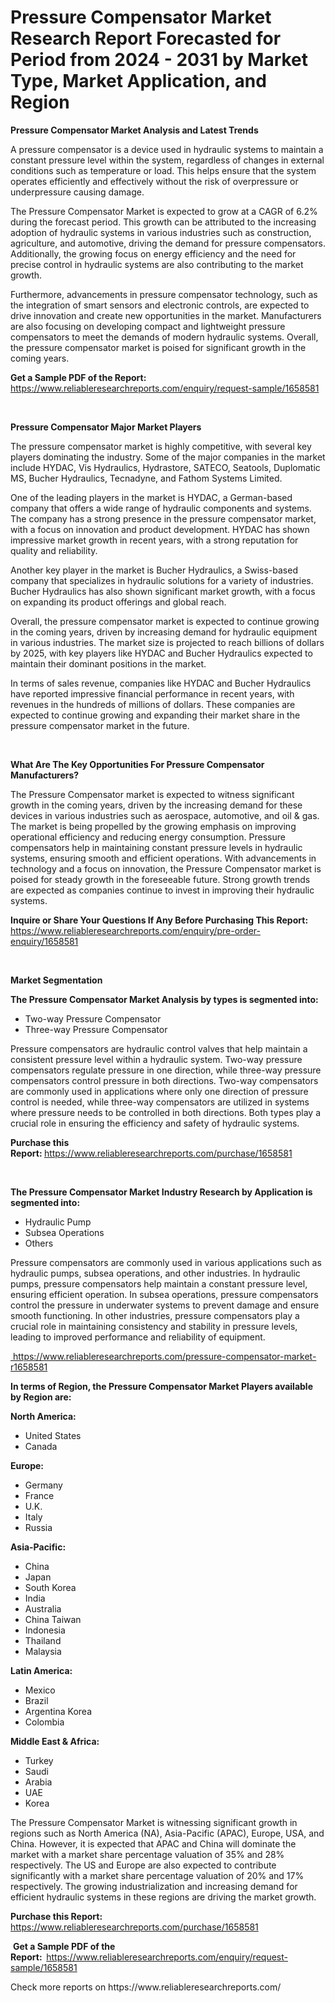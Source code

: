 <p><h1>Pressure Compensator Market Research Report Forecasted for Period from 2024 -  2031 by Market Type, Market Application, and Region</h1></p><p><strong>Pressure Compensator Market Analysis and Latest Trends</strong></p>
<p><p>A pressure compensator is a device used in hydraulic systems to maintain a constant pressure level within the system, regardless of changes in external conditions such as temperature or load. This helps ensure that the system operates efficiently and effectively without the risk of overpressure or underpressure causing damage.</p><p>The Pressure Compensator Market is expected to grow at a CAGR of 6.2% during the forecast period. This growth can be attributed to the increasing adoption of hydraulic systems in various industries such as construction, agriculture, and automotive, driving the demand for pressure compensators. Additionally, the growing focus on energy efficiency and the need for precise control in hydraulic systems are also contributing to the market growth.</p><p>Furthermore, advancements in pressure compensator technology, such as the integration of smart sensors and electronic controls, are expected to drive innovation and create new opportunities in the market. Manufacturers are also focusing on developing compact and lightweight pressure compensators to meet the demands of modern hydraulic systems. Overall, the pressure compensator market is poised for significant growth in the coming years.</p></p>
<p><strong>Get a Sample PDF of the Report:&nbsp;</strong> <a href="https://www.reliableresearchreports.com/enquiry/request-sample/1658581">https://www.reliableresearchreports.com/enquiry/request-sample/1658581</a></p>
<p>&nbsp;</p>
<p><strong>Pressure Compensator Major Market Players</strong></p>
<p><p>The pressure compensator market is highly competitive, with several key players dominating the industry. Some of the major companies in the market include HYDAC, Vis Hydraulics, Hydrastore, SATECO, Seatools, Duplomatic MS, Bucher Hydraulics, Tecnadyne, and Fathom Systems Limited.</p><p>One of the leading players in the market is HYDAC, a German-based company that offers a wide range of hydraulic components and systems. The company has a strong presence in the pressure compensator market, with a focus on innovation and product development. HYDAC has shown impressive market growth in recent years, with a strong reputation for quality and reliability.</p><p>Another key player in the market is Bucher Hydraulics, a Swiss-based company that specializes in hydraulic solutions for a variety of industries. Bucher Hydraulics has also shown significant market growth, with a focus on expanding its product offerings and global reach.</p><p>Overall, the pressure compensator market is expected to continue growing in the coming years, driven by increasing demand for hydraulic equipment in various industries. The market size is projected to reach billions of dollars by 2025, with key players like HYDAC and Bucher Hydraulics expected to maintain their dominant positions in the market.</p><p>In terms of sales revenue, companies like HYDAC and Bucher Hydraulics have reported impressive financial performance in recent years, with revenues in the hundreds of millions of dollars. These companies are expected to continue growing and expanding their market share in the pressure compensator market in the future.</p></p>
<p>&nbsp;</p>
<p><strong>What Are The Key Opportunities For Pressure Compensator Manufacturers?</strong></p>
<p><p>The Pressure Compensator market is expected to witness significant growth in the coming years, driven by the increasing demand for these devices in various industries such as aerospace, automotive, and oil & gas. The market is being propelled by the growing emphasis on improving operational efficiency and reducing energy consumption. Pressure compensators help in maintaining constant pressure levels in hydraulic systems, ensuring smooth and efficient operations. With advancements in technology and a focus on innovation, the Pressure Compensator market is poised for steady growth in the foreseeable future. Strong growth trends are expected as companies continue to invest in improving their hydraulic systems.</p></p>
<p><strong>Inquire or Share Your Questions If Any Before Purchasing This Report:</strong> <a href="https://www.reliableresearchreports.com/enquiry/pre-order-enquiry/1658581">https://www.reliableresearchreports.com/enquiry/pre-order-enquiry/1658581</a></p>
<p>&nbsp;</p>
<p><strong>Market Segmentation</strong></p>
<p><strong>The Pressure Compensator Market Analysis by types is segmented into:</strong></p>
<p><ul><li>Two-way Pressure Compensator</li><li>Three-way Pressure Compensator</li></ul></p>
<p><p>Pressure compensators are hydraulic control valves that help maintain a consistent pressure level within a hydraulic system. Two-way pressure compensators regulate pressure in one direction, while three-way pressure compensators control pressure in both directions. Two-way compensators are commonly used in applications where only one direction of pressure control is needed, while three-way compensators are utilized in systems where pressure needs to be controlled in both directions. Both types play a crucial role in ensuring the efficiency and safety of hydraulic systems.</p></p>
<p><strong>Purchase this Report:&nbsp;</strong><a href="https://www.reliableresearchreports.com/purchase/1658581">https://www.reliableresearchreports.com/purchase/1658581</a></p>
<p>&nbsp;</p>
<p><strong>The Pressure Compensator Market Industry Research by Application is segmented into:</strong></p>
<p><ul><li>Hydraulic Pump</li><li>Subsea Operations</li><li>Others</li></ul></p>
<p><p>Pressure compensators are commonly used in various applications such as hydraulic pumps, subsea operations, and other industries. In hydraulic pumps, pressure compensators help maintain a constant pressure level, ensuring efficient operation. In subsea operations, pressure compensators control the pressure in underwater systems to prevent damage and ensure smooth functioning. In other industries, pressure compensators play a crucial role in maintaining consistency and stability in pressure levels, leading to improved performance and reliability of equipment.</p></p>
<p><a href="https://www.reliableresearchreports.com/pressure-compensator-market-r1658581">&nbsp;https://www.reliableresearchreports.com/pressure-compensator-market-r1658581</a></p>
<p><strong>In terms of Region, the Pressure Compensator Market Players available by Region are:</strong></p>
<p>
    <p> <strong> North America: </strong>
        <ul>
            <li>United States</li>
            <li>Canada</li>
        </ul>
        </p> 
    <p> <strong> Europe: </strong>
        <ul>
            <li>Germany</li>
            <li>France</li>
            <li>U.K.</li>
            <li>Italy</li>
            <li>Russia</li>
        </ul>
        </p> 
    <p> <strong> Asia-Pacific: </strong>
        <ul>
            <li>China</li>
            <li>Japan</li>
            <li>South Korea</li>
            <li>India</li>
            <li>Australia</li>
            <li>China Taiwan</li>
            <li>Indonesia</li>
            <li>Thailand</li>
            <li>Malaysia</li>
        </ul>
        </p> 
    <p> <strong> Latin America: </strong>
        <ul>
            <li>Mexico</li>
            <li>Brazil</li>
            <li>Argentina Korea</li>
            <li>Colombia</li>
        </ul>
        </p> 
    <p> <strong> Middle East & Africa: </strong>
        <ul>
            <li>Turkey</li>
            <li>Saudi</li>
            <li>Arabia</li>
            <li>UAE</li>
            <li>Korea</li>
        </ul>
    </p>
    </p>
<p><p>The Pressure Compensator Market is witnessing significant growth in regions such as North America (NA), Asia-Pacific (APAC), Europe, USA, and China. However, it is expected that APAC and China will dominate the market with a market share percentage valuation of 35% and 28% respectively. The US and Europe are also expected to contribute significantly with a market share percentage valuation of 20% and 17% respectively. The growing industrialization and increasing demand for efficient hydraulic systems in these regions are driving the market growth.</p></p>
<p><strong>Purchase this Report: </strong><a href="https://www.reliableresearchreports.com/purchase/1658581">https://www.reliableresearchreports.com/purchase/1658581</a></p>
<p>&nbsp;<strong>Get a Sample PDF of the Report:&nbsp;&nbsp;</strong><a href="https://www.reliableresearchreports.com/enquiry/request-sample/1658581">https://www.reliableresearchreports.com/enquiry/request-sample/1658581</a></p>
<p><strong></strong></p>
<p>Check more reports on https://www.reliableresearchreports.com/</p>